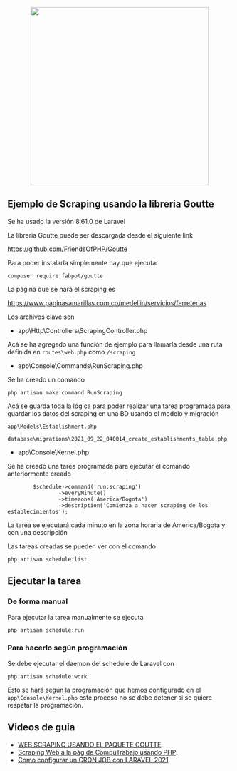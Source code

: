 <p align="center"><a href="https://laravel.com" target="_blank"><img src="https://raw.githubusercontent.com/laravel/art/master/logo-lockup/5%20SVG/2%20CMYK/1%20Full%20Color/laravel-logolockup-cmyk-red.svg" width="400"></a></p>

## Ejemplo de Scraping usando la libreria Goutte

Se ha usado la versión 8.61.0 de Laravel

La libreria Goutte puede ser descargada desde el siguiente link

https://github.com/FriendsOfPHP/Goutte

Para poder instalarla simplemente hay que ejecutar

```
composer require fabpot/goutte
```

La página que se hará el scraping es

https://www.paginasamarillas.com.co/medellin/servicios/ferreterias

Los archivos clave son

- app\Http\Controllers\ScrapingController.php

Acá se ha agregado una función de ejemplo para llamarla desde una ruta definida en `routes\web.php` como `/scraping`

- app\Console\Commands\RunScraping.php

Se ha creado un comando

```
php artisan make:command RunScraping
```

Acá se guarda toda la lógica para poder realizar una tarea programada para guardar los datos del scraping en una BD usando el modelo y migración

```
app\Models\Establishment.php
```

```
database\migrations\2021_09_22_040014_create_establishments_table.php
```


- app\Console\Kernel.php

Se ha creado una tarea programada para ejecutar el comando anteriormente creado

```
        $schedule->command('run:scraping')                
                ->everyMinute()
                ->timezone('America/Bogota')
                ->description('Comienza a hacer scraping de los establecimientos');
```

La tarea se ejecutará cada minuto en la zona horaria de America/Bogota y con una descripción

Las tareas creadas se pueden ver con el comando

```
php artisan schedule:list
```

## Ejecutar la tarea

### De forma manual

Para ejecutar la tarea manualmente se ejecuta

```
php artisan schedule:run
```

### Para hacerlo según programación

Se debe ejecutar el daemon del schedule de Laravel con

```
php artisan schedule:work
```

Esto se hará según la programación que hemos configurado en el `app\Console\Kernel.php` este proceso no se debe detener si se quiere respetar la programación.

## Videos de guia
- [WEB SCRAPING USANDO EL PAQUETE GOUTTE](https://programacionymas.com/series/web-scraping-usando-el-paquete-goutte).
- [Scraping Web a la pág de CompuTrabajo usando PHP](https://www.youtube.com/watch?v=0kz-JHM88vM).
- [Como configurar un CRON JOB con LARAVEL 2021](https://www.youtube.com/watch?v=0uG0B5HqiuA).
